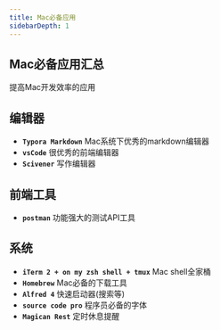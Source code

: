 ```yaml
---
title: Mac必备应用
sidebarDepth: 1
---
```

## Mac必备应用汇总
提高Mac开发效率的应用

## 编辑器
* **`Typora Markdown`** Mac系统下优秀的markdown编辑器
* **`vsCode`** 很优秀的前端编辑器
* **`Scivener`** 写作编辑器

## 前端工具
* **`postman`** 功能强大的测试API工具

## 系统
* **`iTerm 2 + on my zsh shell + tmux`** Mac shell全家桶
* **`Homebrew`** Mac必备的下载工具
* **`Alfred 4`** 快速启动器(搜索等)
* **`source code pro`** 程序员必备的字体
* **`Magican Rest`** 定时休息提醒